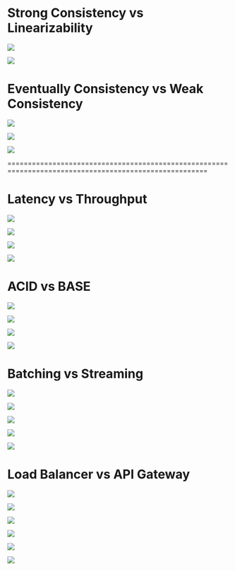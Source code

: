# Strong Consistency vs Linearizability

![](./images/2025-02-28_20-33.png)

![](./images/2025-02-28_21-58.png)

# Eventually Consistency vs Weak Consistency

![](./images/2025-02-28_22-02.png)

![](./images/2025-02-28_22-04.png)

![](./images/2025-02-28_22-06.png)

======================================================================================================= <br>

# Latency vs Throughput

![](./images/2025-02-28_22-13.png)

![](./images/2025-02-28_22-19.png)

![](./images/2025-02-28_22-24.png)

![](./images/2025-02-28_22-36.png)

# ACID vs BASE

![](./images/2025-02-28_22-37.png)

![](./images/2025-02-28_22-40.png)

![](./images/2025-02-28_22-43.png)

![](./images/2025-02-28_22-45.png)

# Batching vs Streaming

![](./images/2025-02-28_22-47.png)

![](./images/2025-02-28_22-52.png)

![](./images/2025-02-28_22-53.png)

![](./images/2025-02-28_22-53_1.png)

![](./images/2025-02-28_22-54.png)

# Load Balancer vs API Gateway

![](./images/2025-02-28_22-55.png)

![](./images/2025-02-28_22-57.png)

![](./images/2025-02-28_22-57_1.png)

![](./images/2025-02-28_22-58.png)

![](./images/2025-02-28_22-59.png)

![](./images/2025-02-28_23-00.png)
